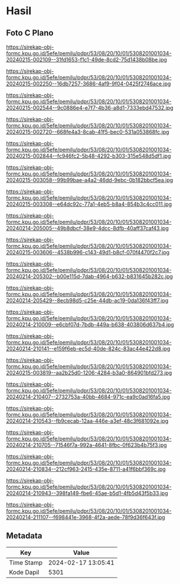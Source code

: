 # Hasil

## Foto C Plano

https://sirekap-obj-formc.kpu.go.id/5efe/pemilu/pdpr/53/08/20/10/01/5308201001034-20240215-002109--31fd1653-f1c1-49de-8cd2-75d1438b08be.jpg

https://sirekap-obj-formc.kpu.go.id/5efe/pemilu/pdpr/53/08/20/10/01/5308201001034-20240215-002250--16db7257-3686-4af9-9f04-0425f2746ace.jpg

https://sirekap-obj-formc.kpu.go.id/5efe/pemilu/pdpr/53/08/20/10/01/5308201001034-20240215-002544--9c0886e4-e7f7-4b36-a8d1-7333ebd47532.jpg

https://sirekap-obj-formc.kpu.go.id/5efe/pemilu/pdpr/53/08/20/10/01/5308201001034-20240215-002720--668fe4a3-8cab-41f5-bec0-531a053868fc.jpg

https://sirekap-obj-formc.kpu.go.id/5efe/pemilu/pdpr/53/08/20/10/01/5308201001034-20240215-002844--fc946fc2-5b48-4292-b303-315e548d5df1.jpg

https://sirekap-obj-formc.kpu.go.id/5efe/pemilu/pdpr/53/08/20/10/01/5308201001034-20240215-003058--99b99bae-a4a2-46dd-9ebc-0b182bbcf5ea.jpg

https://sirekap-obj-formc.kpu.go.id/5efe/pemilu/pdpr/53/08/20/10/01/5308201001034-20240215-003308--e64dc92c-77a1-4eb5-b8a4-854b3c4cc011.jpg

https://sirekap-obj-formc.kpu.go.id/5efe/pemilu/pdpr/53/08/20/10/01/5308201001034-20240214-205005--49b8dbcf-38e9-4dcc-8dfb-40aff37caf43.jpg

https://sirekap-obj-formc.kpu.go.id/5efe/pemilu/pdpr/53/08/20/10/01/5308201001034-20240215-003606--4538b996-c143-49d1-b8cf-070f4470f2c7.jpg

https://sirekap-obj-formc.kpu.go.id/5efe/pemilu/pdpr/53/08/20/10/01/5308201001034-20240214-205302--b00e115d-7dab-4964-b632-b831645b282c.jpg

https://sirekap-obj-formc.kpu.go.id/5efe/pemilu/pdpr/53/08/20/10/01/5308201001034-20240214-205429--8ecb98d5-c25e-44db-ac19-0da136f43ff7.jpg

https://sirekap-obj-formc.kpu.go.id/5efe/pemilu/pdpr/53/08/20/10/01/5308201001034-20240214-210009--e6cbf07d-7bdb-449a-b638-403806d637b4.jpg

https://sirekap-obj-formc.kpu.go.id/5efe/pemilu/pdpr/53/08/20/10/01/5308201001034-20240214-210141--e159f6eb-ec5d-40de-824c-83ac44e422d8.jpg

https://sirekap-obj-formc.kpu.go.id/5efe/pemilu/pdpr/53/08/20/10/01/5308201001034-20240215-003819--aa2b25d0-1206-4284-b3a0-864901bfd273.jpg

https://sirekap-obj-formc.kpu.go.id/5efe/pemilu/pdpr/53/08/20/10/01/5308201001034-20240214-210407--2732753a-40bb-4684-971c-ea9c0ad16fa5.jpg

https://sirekap-obj-formc.kpu.go.id/5efe/pemilu/pdpr/53/08/20/10/01/5308201001034-20240214-210543--fb9cecab-12aa-446e-a3ef-48c3f681092e.jpg

https://sirekap-obj-formc.kpu.go.id/5efe/pemilu/pdpr/53/08/20/10/01/5308201001034-20240214-210705--71546f7a-992a-4641-8fbc-0f623b4b75f3.jpg

https://sirekap-obj-formc.kpu.go.id/5efe/pemilu/pdpr/53/08/20/10/01/5308201001034-20240214-210834--212cf963-2415-435e-8711-a41f6bbf369c.jpg

https://sirekap-obj-formc.kpu.go.id/5efe/pemilu/pdpr/53/08/20/10/01/5308201001034-20240214-210943--398fa149-fbe6-45ae-b5d1-4fb5d43f5b33.jpg

https://sirekap-obj-formc.kpu.go.id/5efe/pemilu/pdpr/53/08/20/10/01/5308201001034-20240214-211107--f698441e-3968-4f2a-aede-78f9d36f643f.jpg


## Metadata

| Key        | Value               |
| ---------- | ------------------- |
| Time Stamp | 2024-02-17 13:05:41 |
| Kode Dapil | 5301                |



